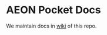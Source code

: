 # AEON Pocket Docs

We maintain docs in [wiki](https://github.com/AeonPocket/Docs/wiki) of this repo.
